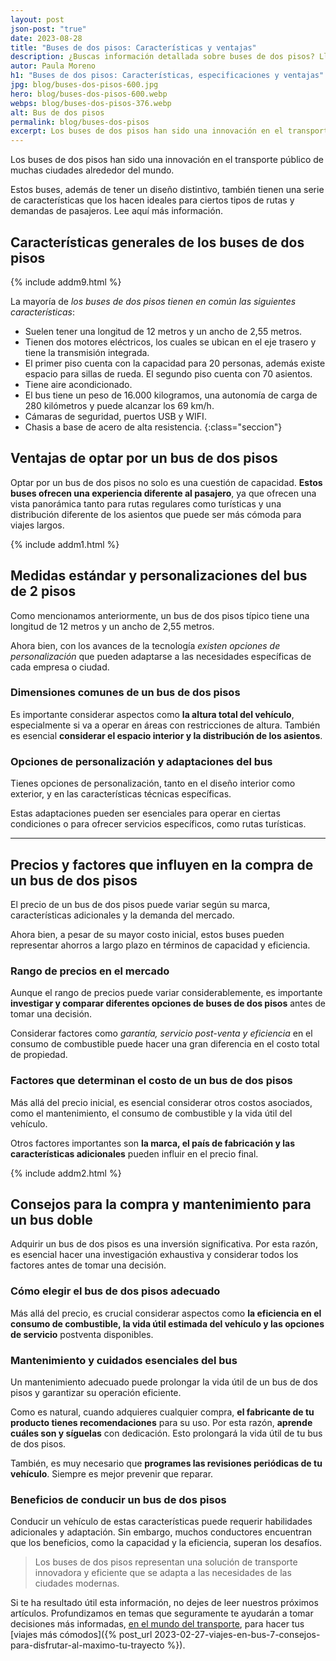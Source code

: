 ```yaml
---
layout: post
json-post: "true"
date: 2023-08-28
title: "Buses de dos pisos: Características y ventajas"
description: ¿Buscas información detallada sobre buses de dos pisos? Llegaste a el lugar correcto. Acomódate y déjate informar.
autor: Paula Moreno
h1: "Buses de dos pisos: Características, especificaciones y ventajas"
jpg: blog/buses-dos-pisos-600.jpg
hero: blog/buses-dos-pisos-600.webp
webps: blog/buses-dos-pisos-376.webp
alt: Bus de dos pisos
permalink: blog/buses-dos-pisos
excerpt: Los buses de dos pisos han sido una innovación en el transporte público de muchas ciudades alrededor del mundo. Estos vehículos, además de tener un diseño distintivo, ofrecen una serie de características que los hacen ideales para ciertos tipos de rutas y demandas de pasajeros. Encuentra aquí más información.
---
```

Los buses de dos pisos han sido una innovación en el transporte público de muchas ciudades alrededor del mundo.

Estos buses, además de tener un diseño distintivo, también tienen una serie de características que los hacen ideales para ciertos tipos de rutas y demandas de pasajeros. Lee aquí más información.

## Características generales de los buses de dos pisos

{% include addm9.html %}

La mayoría de *los buses de dos pisos tienen en común las siguientes características*:

* Suelen tener una longitud de 12 metros y un ancho de 2,55 metros.
* Tienen dos motores eléctricos, los cuales se ubican en el eje trasero y tiene la transmisión integrada.
* El primer piso cuenta con la capacidad para 20 personas, además existe espacio para sillas de rueda. El segundo piso cuenta con 70 asientos.
* Tiene aire acondicionado.
* El bus tiene un peso de 16.000 kilogramos, una autonomía de carga de 280 kilómetros y puede alcanzar los 69 km/h.
* Cámaras de seguridad, puertos USB y WIFI.
* Chasis a base de acero de alta resistencia.
{:class="seccion"}

## Ventajas de optar por un bus de dos pisos

Optar por un bus de dos pisos no solo es una cuestión de capacidad. **Estos buses ofrecen una experiencia diferente al pasajero**, ya que ofrecen una vista panorámica tanto para rutas regulares como turísticas y una distribución diferente de los asientos que puede ser más cómoda para viajes largos.

{% include addm1.html %}

## Medidas estándar y personalizaciones del bus de 2 pisos

Como mencionamos anteriormente, un bus de dos pisos típico tiene una longitud de 12 metros y un ancho de 2,55 metros.

Ahora bien, con los avances de la tecnología *existen opciones de personalización* que pueden adaptarse a las necesidades específicas de cada empresa o ciudad.

### Dimensiones comunes de un bus de dos pisos

Es importante considerar aspectos como **la altura total del vehículo**, especialmente si va a operar en áreas con restricciones de altura. También es esencial **considerar el espacio interior y la distribución de los asientos**.

### Opciones de personalización y adaptaciones del bus

Tienes opciones de personalización, tanto en el diseño interior como exterior, y en las características técnicas específicas.

Estas adaptaciones pueden ser esenciales para operar en ciertas condiciones o para ofrecer servicios específicos, como rutas turísticas.

----

## Precios y factores que influyen en la compra de un bus de dos pisos

El precio de un bus de dos pisos puede variar según su marca, características adicionales y la demanda del mercado.

Ahora bien, a pesar de su mayor costo inicial, estos buses pueden representar ahorros a largo plazo en términos de capacidad y eficiencia.

### Rango de precios en el mercado

Aunque el rango de precios puede variar considerablemente, es importante **investigar y comparar diferentes opciones de buses de dos pisos** antes de tomar una decisión.

Considerar factores como *garantía, servicio post-venta y eficiencia* en el consumo de combustible puede hacer una gran diferencia en el costo total de propiedad.

### Factores que determinan el costo de un bus de dos pisos

Más allá del precio inicial, es esencial considerar otros costos asociados, como el mantenimiento, el consumo de combustible y la vida útil del vehículo.

Otros factores importantes son **la marca, el país de fabricación y las características adicionales** pueden influir en el precio final.

{% include addm2.html %}

## Consejos para la compra y mantenimiento para un bus doble

Adquirir un bus de dos pisos es una inversión significativa. Por esta razón, es esencial hacer una investigación exhaustiva y considerar todos los factores antes de tomar una decisión.

### Cómo elegir el bus de dos pisos adecuado

Más allá del precio, es crucial considerar aspectos como **la eficiencia en el consumo de combustible, la vida útil estimada del vehículo y las opciones de servicio** postventa disponibles.

### Mantenimiento y cuidados esenciales del bus

Un mantenimiento adecuado puede prolongar la vida útil de un bus de dos pisos y garantizar su operación eficiente.

Como es natural, cuando adquieres cualquier compra, **el fabricante de tu producto tienes recomendaciones** para su uso. Por esta razón, **aprende cuáles son y síguelas** con dedicación. Esto prolongará la vida útil de tu bus de dos pisos.

También, es muy necesario que **programes las revisiones periódicas de tu vehículo**. Siempre es mejor prevenir que reparar.

### Beneficios de conducir un bus de dos pisos

Conducir un vehículo de estas características puede requerir habilidades adicionales y adaptación. Sin embargo, muchos conductores encuentran que los beneficios, como la capacidad y la eficiencia, superan los desafíos.

>Los buses de dos pisos representan una solución de transporte innovadora y eficiente que se adapta a las necesidades de las ciudades modernas.

Si te ha resultado útil esta información, no dejes de leer nuestros próximos artículos. Profundizamos en temas que seguramente te ayudarán a tomar decisiones más informadas, [en el mundo del transporte](/), para hacer tus [viajes más cómodos]({% post_url 2023-02-27-viajes-en-bus-7-consejos-para-disfrutar-al-maximo-tu-trayecto %}).

